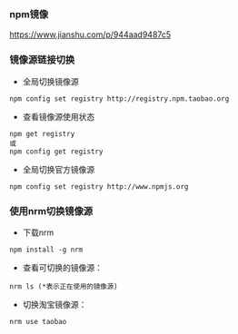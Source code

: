 ### npm镜像
https://www.jianshu.com/p/944aad9487c5

### 镜像源链接切换

- 全局切换镜像源
````
npm config set registry http://registry.npm.taobao.org
````
- 查看镜像源使用状态
````
npm get registry
或
npm config get registry
````
- 全局切换官方镜像源
````
npm config set registry http://www.npmjs.org
````

### 使用nrm切换镜像源
- 下载nrm
````
npm install -g nrm
````

- 查看可切换的镜像源： 
````
nrm ls (*表示正在使用的镜像源)
````

- 切换淘宝镜像源：
````
nrm use taobao
````